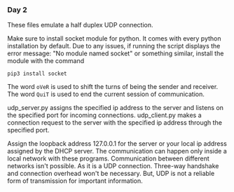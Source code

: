 ### Day 2
These files emulate a half duplex UDP connection.

Make sure to install socket module for python. It comes with every python installation by default. Due to any issues, if running the script displays the error message: "No module named socket" or something similar, install the module with the command 

`pip3 install socket`

The word `oVeR` is used to shift the turns of being the sender and receiver.
The word `QuiT` is used to end the current session of communication.

udp_server.py assigns the specified ip address to the server and listens on the specified port for incoming connections. 
udp_client.py makes a connection request to the server with the specified ip address through the specified port.

Assign the loopback address 127.0.0.1 for the server or your local ip address assigned by the DHCP server. The communication can happen only inside a local network with these programs. Communication between different networks isn't possible.
As it is a UDP connection. Three-way handshake and connection overhead won't be necessary. But, UDP is not a reliable form of transmission for important information.


